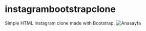 # instagrambootstrapclone
Simple HTML Instagram clone made with Bootstrap.
![Anasayfa](assets/gif.gif)